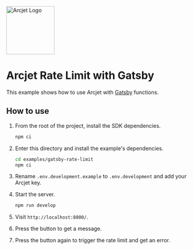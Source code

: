 <a href="https://arcjet.com" target="_arcjet-home">
  <picture>
    <source media="(prefers-color-scheme: dark)" srcset="https://arcjet.com/logo/arcjet-dark-lockup-voyage-horizontal.svg">
    <img src="https://arcjet.com/logo/arcjet-light-lockup-voyage-horizontal.svg" alt="Arcjet Logo" height="128" width="auto">
  </picture>
</a>

# Arcjet Rate Limit with Gatsby

This example shows how to use Arcjet with [Gatsby](https://www.gatsbyjs.com)
functions.

## How to use

1. From the root of the project, install the SDK dependencies.

   ```bash
   npm ci
   ```

2. Enter this directory and install the example's dependencies.

   ```bash
   cd examples/gatsby-rate-limit
   npm ci
   ```

3. Rename `.env.development.example` to `.env.development` and add your Arcjet key.

4. Start the server.

   ```bash
   npm run develop
   ```

5. Visit `http://localhost:8000/`.
6. Press the button to get a message.
7. Press the button again to trigger the rate limit and get an error.
